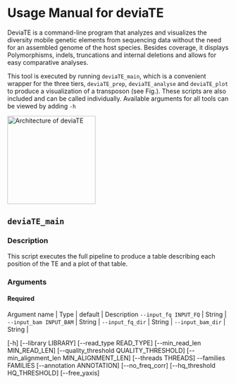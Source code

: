 # Usage Manual for deviaTE

DeviaTE is a command-line program that analyzes and visualizes the diversity mobile genetic elements from sequencing data without the need for an assembled genome of the host species. Besides coverage, it displays Polymorphisms, indels, truncations and internal deletions and allows for easy comparative analyses. 

This tool is executed by running `deviaTE_main`, which is a convenient wrapper for the three tiers, `deviaTE_prep`, `deviaTE_analyse` and `deviaTE_plot` to produce a visualization of a transposon (see Fig.). These scripts are also included and can be called individually. Available arguments for all tools can be viewed by adding `-h`


<img src="https://github.com/W-L/deviaTE/blob/master/doc/architecture.png" alt="Architecture of deviaTE" width="200"/>


## `deviaTE_main` 

### Description

This script executes the full pipeline to produce a table describing each position of the TE and a plot of that table.

### Arguments

#### Required

Argument name | Type | default | Description
`--input_fq INPUT_FQ` | String | 
`--input_bam INPUT_BAM` | String |
`--input_fq_dir` |  String |
`--input_bam_dir` | String |

[-h] [--library LIBRARY] [--read_type READ_TYPE]
                    [--min_read_len MIN_READ_LEN]
                    [--quality_threshold QUALITY_THRESHOLD]
                    [--min_alignment_len MIN_ALIGNMENT_LEN]
                    [--threads THREADS] --families FAMILIES
                    [--annotation ANNOTATION] [--no_freq_corr]
                    [--hq_threshold HQ_THRESHOLD] [--free_yaxis]
                   